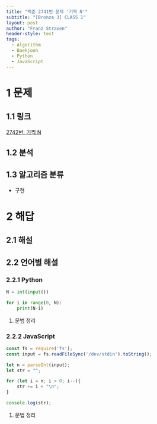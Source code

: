 ```yaml
---
title: "백준 2741번 문제 '기찍 N'"
subtitle: "[Bronze 3] CLASS 1"
layout: post
author: "Franz Straven"
header-style: text
tags:
  - Algorithm
  - Baekjoon
  - Python
  - JavaScript
---
```


# 1 문제

## 1.1 링크

[2742번: 기찍 N](https://www.acmicpc.net/problem/2742)

## 1.2 분석

## 1.3 알고리즘 분류

- 구현

# 2 해답

## 2.1 해설

## 2.2 언어별 해설

### 2.2.1 Python

```python
N = int(input())

for i in range(0, N):
    print(N-i)
```

1. 문법 정리

### 2.2.2 JavaScript

```jsx
const fs = require('fs');
const input = fs.readFileSync('/dev/stdin').toString();

let n = parseInt(input);
let str = "";

for (let i = n; i > 0; i--){
    str += i + "\n";
}

console.log(str);
```

1. 문법 정리